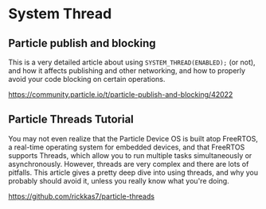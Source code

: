 # System Thread

## Particle publish and blocking
This is a very detailed article about using `SYSTEM_THREAD(ENABLED);` (or
not), and how it affects publishing and other networking, and how to
properly avoid your code blocking on certain operations.

<https://community.particle.io/t/particle-publish-and-blocking/42022>

## Particle Threads Tutorial
You may not even realize that the Particle Device OS is built atop FreeRTOS,
a real-time operating system for embedded devices, and that FreeRTOS supports
Threads, which allow you to run multiple tasks simultaneously or
asynchronously. However, threads are very complex and there are lots of
pitfalls. This article gives a pretty deep dive into using threads, and why
you probably should avoid it, unless you really know what you're doing.

<https://github.com/rickkas7/particle-threads>

